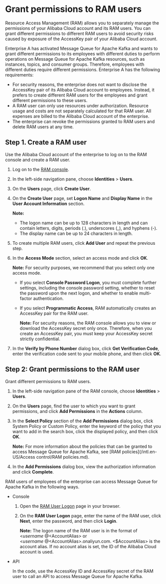 # Grant permissions to RAM users

Resource Access Management \(RAM\) allows you to separately manage the permissions of your Alibaba Cloud account and its RAM users. You can grant different permissions to different RAM users to avoid security risks caused by exposure of the AccessKey pair of your Alibaba Cloud account.

Enterprise A has activated Message Queue for Apache Kafka and wants to grant different permissions to its employees with different duties to perform operations on Message Queue for Apache Kafka resources, such as instances, topics, and consumer groups. Therefore, employees with different duties require different permissions. Enterprise A has the following requirements:

-   For security reasons, the enterprise does not want to disclose the AccessKey pair of its Alibaba Cloud account to employees. Instead, it prefers to create different RAM users for the employees and grant different permissions to these users.
-   A RAM user can only use resources under authorization. Resource usage and costs are not separately calculated for that RAM user. All expenses are billed to the Alibaba Cloud account of the enterprise.
-   The enterprise can revoke the permissions granted to RAM users and delete RAM users at any time.

## Step 1. Create a RAM user

Use the Alibaba Cloud account of the enterprise to log on to the RAM console and create a RAM user.

1.  Log on to the [RAM console](http://ram.console.aliyun.com).

2.  In the left-side navigation pane, choose **Identities** \> **Users**.

3.  On the **Users** page, click **Create User**.

4.  On the **Create User** page, set **Logon Name** and **Display Name** in the **User Account Information** section.

    **Note:**

    -   The logon name can be up to 128 characters in length and can contain letters, digits, periods \(.\), underscores \(\_\), and hyphens \(-\).
    -   The display name can be up to 24 characters in length.
5.  To create multiple RAM users, click **Add User** and repeat the previous step.

6.  In the **Access Mode** section, select an access mode and click **OK**.

    **Note:** For security purposes, we recommend that you select only one access mode.

    -   If you select **Console Password Logon**, you must complete further settings, including the console password setting, whether to reset the password upon the next logon, and whether to enable multi-factor authentication.
    -   If you select **Programmatic Access**, RAM automatically creates an AccessKey pair for the RAM user.

        **Note:** For security reasons, the RAM console allows you to view or download the AccessKey secret only once. Therefore, when you create an AccessKey pair, you must keep your AccessKey secret strictly confidential.

7.  In the **Verify by Phone Number** dialog box, click **Get Verification Code**, enter the verification code sent to your mobile phone, and then click **OK**.


## Step 2: Grant permissions to the RAM user

Grant different permissions to RAM users.

1.  In the left-side navigation pane of the RAM console, choose **Identities** \> **Users**.

2.  On the **Users** page, find the user to which you want to grant permissions, and click **Add Permissions** in the **Actions** column.

3.  In the **Select Policy** section of the **Add Permissions** dialog box, click System Policy or Custom Policy, enter the keyword of the policy that you want to add in the search box, click the displayed policy, and then click **OK**.

    **Note:** For more information about the policies that can be granted to access Message Queue for Apache Kafka, see [RAM policies](/intl.en-US/Access control/RAM policies.md).

4.  In the **Add Permissions** dialog box, view the authorization information and click **Complete**.


RAM users of employees of the enterprise can access Message Queue for Apache Kafka in the following ways.

-   Console
    1.  Open the [RAM User Logon](https://signin.aliyun.com/login.htm) page in your browser.
    2.  On the **RAM User Logon** page, enter the name of the RAM user, click **Next**, enter the password, and then click **Login**.

        **Note:** The logon name of the RAM user is in the format of <$username\>@<$AccountAlias\> or <$username\>@<$AccountAlias\>.onaliyun.com. <$AccountAlias\> is the account alias. If no account alias is set, the ID of the Alibaba Cloud account is used.

-   API

    In the code, use the AccessKey ID and AccessKey secret of the RAM user to call an API to access Message Queue for Apache Kafka.


